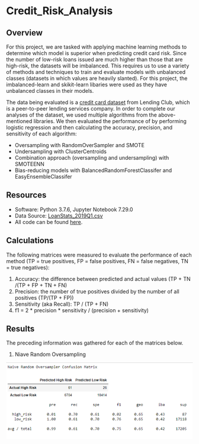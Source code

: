 # Credit_Risk_Analysis

## Overview

For this project, we are tasked with applying machine learning methods to determine which model is superior when predicting credit card risk. Since the number of low-risk loans issued are much higher than those that are high-risk, the datasets will be imbalanced. This requires us to use a variety of methods and techniques to train and evaluate models with unbalanced classes (datasets in which values are heavily slanted). For this project, the imbalanced-learn and skikit-learn libaries were used as they have unbalanced classes in their models. 

The data being evaluated is a [credit card dataset](https://github.com/crtallent/Credit_Risk_Analysis/tree/main/Resources) from Lending Club, which is a peer-to-peer lending services company. In order to complete our analyses of the dataset, we used multiple algorithms from the above-mentioned libraries. We then evaluated the performance of by performing logistic regression and then calculating the accuracy, precision, and sensitivity of each algorithm:

* Oversampling with RandomOverSampler and SMOTE
* Undersampling with ClusterCentroids
* Combination approach (oversampling and undersampling) with SMOTEENN
* Bias-reducing models with BalancedRandomForestClassifer and EasyEnsembleClassifer

## Resources

* Software: Python 3.7.6, Jupyter Notebook 7.29.0
* Data Source: [LoanStats_2019Q1.csv](https://github.com/crtallent/Credit_Risk_Analysis/tree/main/Resources)
* All code can be found [here](https://github.com/crtallent/Credit_Risk_Analysis).

## Calculations

The following matrices were measured to evaluate the performance of each method (TP = true positives, FP = false positives, FN = false negatives, TN = true negatives):

1. Accuracy: the difference between predicted and actual values (TP + TN /(TP + FP + TN + FN)
2. Precision: the number of true positives divided by the number of all positives (TP/(TP + FP))
3. Sensitivity (aka Recall): TP / (TP + FN)
4. f1 = 2 * precision * sensitivity / (precision + sensitivity)

## Results

The preceding information was gathered for each of the matrices below. 

1. Niave Random Oversampling
<img src="https://github.com/crtallent/Credit_Risk_Analysis/blob/main/Resources/Images/NRO.png" />
